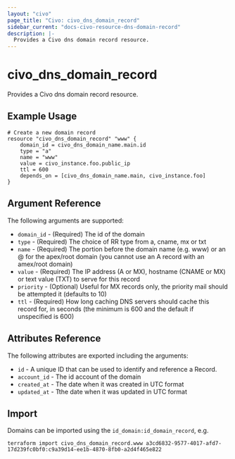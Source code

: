 ```yaml
---
layout: "civo"
page_title: "Civo: civo_dns_domain_record"
sidebar_current: "docs-civo-resource-dns-domain-record"
description: |-
  Provides a Civo dns domain record resource.
---
```


# civo\_dns_domain_record

Provides a Civo dns domain record resource.

## Example Usage

```hcl
# Create a new domain record
resource "civo_dns_domain_record" "www" {
    domain_id = civo_dns_domain_name.main.id
    type = "a"
    name = "www"
    value = civo_instance.foo.public_ip
    ttl = 600
    depends_on = [civo_dns_domain_name.main, civo_instance.foo]  
}
```

## Argument Reference

The following arguments are supported:

* `domain_id` - (Required) The id of the domain
* `type` - (Required) The choice of RR type from a, cname, mx or txt
* `name` - (Required) The portion before the domain name (e.g. www) or an @ for the apex/root domain (you cannot use an A record with an amex/root domain)
* `value` - (Required) The IP address (A or MX), hostname (CNAME or MX) or text value (TXT) to serve for this record
* `priority` - (Optional) Useful for MX records only, the priority mail should be attempted it (defaults to 10)
* `ttl` - (Required) How long caching DNS servers should cache this record for, in seconds (the minimum is 600 and the default if unspecified is 600)

## Attributes Reference

The following attributes are exported including the arguments:

* `id` - A unique ID that can be used to identify and reference a Record.
* `account_id` - The id account of the domain
* `created_at` - The date when it was created in UTC format
* `updated_at` - Tthe date when it was updated in UTC format

## Import

Domains can be imported using the `id_domain:id_domain_record`, e.g.

```
terraform import civo_dns_domain_record.www a3cd6832-9577-4017-afd7-17d239fc0bf0:c9a39d14-ee1b-4870-8fb0-a2d4f465e822
```
